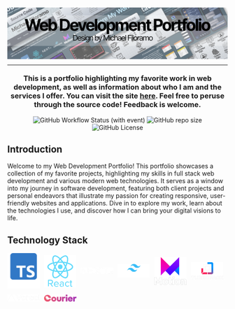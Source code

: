 <div align="center" style="margin-top: 20px;">

<img src="public/images/hero-banners/hero-banner-readme.png" alt="app-logo-main" width="" height="" style="margin-bottom: 5px;">

<hr style="margin-top: 5px; margin-bottom: 20px;">

<h3 align="center" style="margin-top: 0;">This is a portfolio highlighting my favorite work in web development, as well as information about who I am and the services I offer. You can visit the site <a href="https://michael-filoramo.com">here</a>. Feel free to peruse through the source code! Feedback is welcome.</h4>

<div align="center">
  <img alt="GitHub Workflow Status (with event)" src="https://img.shields.io/github/actions/workflow/status/mfiloramo/worldChatApp/.github%2Fworkflows%2Fmain_lingolink.yml">
  <img alt="GitHub repo size" src="https://img.shields.io/github/repo-size/mfiloramo/personal-page">
  <img alt="GitHub License" src="https://img.shields.io/github/license/mfiloramo/personal-page">
</div>

</div>


## Introduction
Welcome to my Web Development Portfolio! This portfolio showcases a collection of my favorite projects, highlighting my skills in full stack web development and various modern web technologies. It serves as a window into my journey in software development, featuring both client projects and personal endeavors that illustrate my passion for creating responsive, user-friendly websites and applications. Dive in to explore my work, learn about the technologies I use, and discover how I can bring your digital visions to life.

## Technology Stack
<p align="left" style='display: flex; flex-direction: row; flex-wrap: wrap; justify-content: flex-start; gap: 10px; align-items: center'>
  <a href="https://www.typescriptlang.org/" target="_blank"> <img src="public/images/technology-icons/tech-typescript.png" alt="typescript" width="74" /> </a>
  <a href="https://reactjs.org/" target="_blank"> <img src="https://raw.githubusercontent.com/devicons/devicon/master/icons/react/react-original-wordmark.svg" alt="react" width="74" /> </a>
  <a href="https://nextjs.org/" target="_blank"> <img src="public/images/technology-icons/tech-next.png" alt="nextjs" width=74/> </a>
  <a href="https://tailwindcss.com/" target="_blank"> <img src="public/images/technology-icons/tech-tailwind.png" alt="tailwind" width=74 height=31/> </a>
  <a href="https://www.framer.com/motion/" target="_blank"> <img src="public/images/technology-icons/tech-motion.png" alt="motion" width=74/> </a>
  <a href="https://turbo.build/pack" target="_blank"> <img src="public/images/technology-icons/tech-turbopack.png" alt="turbopack" width=74/> </a>
  <a href="https://vercel.com/" target="_blank"> <img src="public/images/technology-icons/tech-vercel.png" alt="vercel" width=74/> </a>
  <a href="https://www.courier.com/" target="_blank"> <img src="public/images/technology-icons/tech-courier.png" alt="courier" width=74/> </a>
</p>